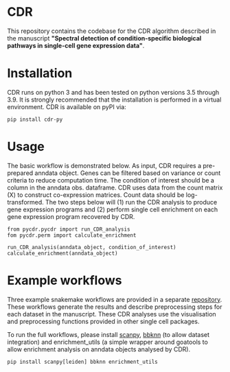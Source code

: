 # CDR

This repository contains the codebase for the CDR algorithm described in the manuscript **"Spectral detection of condition-specific biological pathways in single-cell gene expression data"**.

# Installation

CDR runs on python 3 and has been tested on python versions 3.5 through 3.9. It is strongly recommended that the installation is performed in a virtual environment. CDR is available on pyPI via:
	
	pip install cdr-py

# Usage

The basic workflow is demonstrated below. As input, CDR requires a pre-prepared anndata object. Genes can be filtered based on variance or count criteria to reduce computation time. The condition of interest should be a column in the anndata obs. dataframe. CDR uses data from the count matrix (X) to construct co-expression matrices. Count data should be log-transformed. The two steps below will (1) run the CDR analysis to produce gene expression programs and (2) perform single cell enrichment on each gene expression program recovered by CDR.

	from pycdr.pycdr import run_CDR_analysis
	fom pycdr.perm import calculate_enrichment

	run_CDR_analysis(anndata_object, condition_of_interest)
	calculate_enrichment(anndata_object)

# Example workflows

Three example snakemake workflows are provided in a separate [repository](https://github.com/wlchin/CDR_workflows). These workflows generate the results and describe preprocessing steps for each dataset in the manuscript. These CDR analyses use the visualisation and preprocessing functions provided in other single cell packages. 

To run the full workflows, please install [scanpy](https://scanpy-tutorials.readthedocs.io/en/latest/#), [bbknn](https://bbknn.readthedocs.io/en/latest/) (to allow dataset integration) and enrichment_utils (a simple wrapper around goatools to allow enrichment analysis on anndata objects analysed by CDR).

	pip install scanpy[leiden] bbknn enrichment_utils


